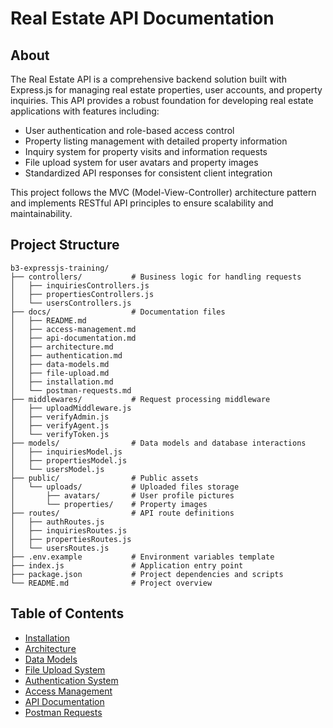# Real Estate API Documentation

## About

The Real Estate API is a comprehensive backend solution built with Express.js for managing real estate properties, user accounts, and property inquiries. This API provides a robust foundation for developing real estate applications with features including:

- User authentication and role-based access control
- Property listing management with detailed property information
- Inquiry system for property visits and information requests
- File upload system for user avatars and property images
- Standardized API responses for consistent client integration

This project follows the MVC (Model-View-Controller) architecture pattern and implements RESTful API principles to ensure scalability and maintainability.

## Project Structure

```
b3-expressjs-training/
├── controllers/           # Business logic for handling requests
│   ├── inquiriesControllers.js
│   ├── propertiesControllers.js
│   └── usersControllers.js
├── docs/                  # Documentation files
│   ├── README.md
│   ├── access-management.md
│   ├── api-documentation.md
│   ├── architecture.md
│   ├── authentication.md
│   ├── data-models.md
│   ├── file-upload.md
│   ├── installation.md
│   └── postman-requests.md
├── middlewares/           # Request processing middleware
│   ├── uploadMiddleware.js
│   ├── verifyAdmin.js
│   ├── verifyAgent.js
│   └── verifyToken.js
├── models/                # Data models and database interactions
│   ├── inquiriesModel.js
│   ├── propertiesModel.js
│   └── usersModel.js
├── public/                # Public assets
│   └── uploads/           # Uploaded files storage
│       ├── avatars/       # User profile pictures
│       └── properties/    # Property images
├── routes/                # API route definitions
│   ├── authRoutes.js
│   ├── inquiriesRoutes.js
│   ├── propertiesRoutes.js
│   └── usersRoutes.js
├── .env.example           # Environment variables template
├── index.js               # Application entry point
├── package.json           # Project dependencies and scripts
└── README.md              # Project overview
```

## Table of Contents

- [Installation](docs/installation.md)
- [Architecture](docs/architecture.md)
- [Data Models](docs/data-models.md)
- [File Upload System](docs/file-upload.md)
- [Authentication System](docs/authentication.md)
- [Access Management](docs/access-management.md)
- [API Documentation](docs/api-documentation.md)
- [Postman Requests](docs/postman-requests.md)